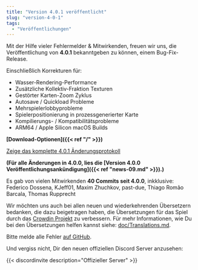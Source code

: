 ```yaml
---
title: "Version 4.0.1 veröffentlicht"
slug: "version-4-0-1"
tags:
  - "Veröffentlichungen"
---
```


Mit der Hilfe vieler Fehlermelder & Mitwirkenden, freuen wir uns, die Veröffentlichung von **4.0.1** bekanntgeben zu können, einem Bug-Fix-Release.

Einschließlich Korrekturen für:
- Wasser-Rendering-Performance
- Zusätzliche Kollektiv-Fraktion Texturen
- Gestörter Karten-Zoom Zyklus
- Autosave / Quickload Probleme
- Mehrspielerlobbyprobleme
- Spielerpositionierung in prozessgenerierter Karte
- Kompilierungs- / Kompatibilitätsprobleme
- ARM64 / Apple Silicon macOS Builds

**[Download-Optionen]({{< ref "/" >}})**

[Zeige das komplette 4.0.1 Änderungsprotokoll](https://github.com/Warzone2100/warzone2100/raw/4.0.1/ChangeLog)

**(Für alle Änderungen in 4.0.0, lies die [Version 4.0.0 Veröffentlichungsankündigung]({{< ref "news-09.md" >}}).)**

Es gab von vielen Mitwirkenden **40 Commits seit 4.0.0**, inkklusive: Federico Dossena, KJeff01, Maxim Zhuchkov, past-due, Thiago Romão Barcala, Thomas Rupprecht

Wir möchten uns auch bei allen neuen und wiederkehrenden Übersetzern bedanken, die dazu beigetragen haben, die Übersetzungen für das Spiel durch das [Crowdin Projekt](https://crowdin.com/project/warzone2100) zu verbessern. Für mehr Informationen, wie Du bei den Übersetzungen helfen kannst siehe: [doc/Translations.md](https://github.com/Warzone2100/warzone2100/blob/master/doc/Translations.md#how-do-i-help-translate).

Bitte melde alle Fehler [auf GitHub](https://github.com/Warzone2100/warzone2100/issues).

Und vergiss nicht, Dir den neuen offiziellen Discord Server anzusehen:

{{< discordinvite description="Offizieller Server" >}}
